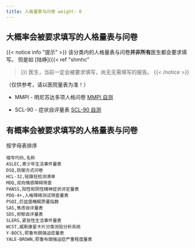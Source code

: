 ```yaml
---
title: 人格量表与问卷 weight: 0
---
```


## 大概率会被要求填写的人格量表与问卷

{{< notice info "提示" >}} 该分类内的人格量表与问卷**并非所有**医生都会要求填写。 但是如 [陆峥]({{< ref "shmhc"
>}}) 医生，当前一定会被要求填写，尚无无需填写的报告。 {{< /notice >}}

（仅供参考，请以医院量表为准！）

- MMPI - 明尼苏达多项人格问卷 [MMPI 自测](http://www.apesk.com/mmpi/)

- SCL-90 - 症状自评量表 [SCL-90 自测](http://www.ntneuro.org/scale/scl90.asp)

## 有概率会被要求填写的人格量表与问卷

按字母表排序

```csv
缩写代码,名称
ASLEC,青少年生活事件量表
DSQ,防御方式问卷
HCL-32,轻躁狂检测清单
MDQ,双向情感障碍筛查
PANSS,阳性和阴性精神症状评定量表
PDQ-4+,人格障碍测试筛查量表
PSQI,匹兹堡睡眠质量指数
SAS,焦虑自评量表
SDS,抑郁自评量表
SLERS,紧张性生活事件量表
WCST,威斯康星卡片分类测验分析系统
Y-BOCS,耶鲁布朗强迫症量表
YALE-BROWN,耶鲁布朗强迫症严重程度量表
```
